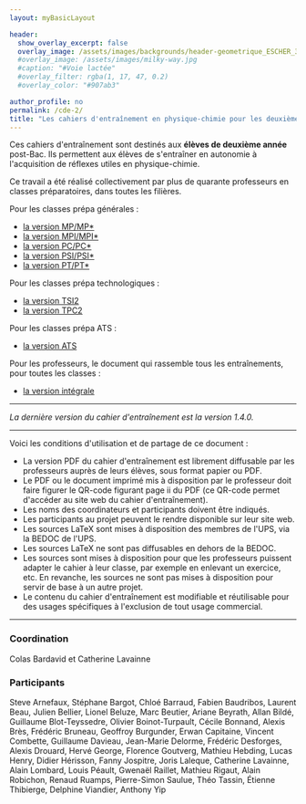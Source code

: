 ```yaml
---
layout: myBasicLayout

header:
  show_overlay_excerpt: false
  overlay_image: /assets/images/backgrounds/header-geometrique_ESCHER_3.jpg
  #overlay_image: /assets/images/milky-way.jpg
  #caption: "#Voie lactée"
  #overlay_filter: rgba(1, 17, 47, 0.2)
  #overlay_color: "#907ab3"

author_profile: no
permalink: /cde-2/
title: "Les cahiers d'entraînement en physique-chimie pour les deuxièmes années de prépa"
---
```


<!--
[![cahier d'entraînement](/assets/images/image_cde.jpg){:width="500px"}](https://www.dunod.com/prepas-concours/cahier-d-entrainement-en-physique-chimie-classes-prepas)

Vous pouvez [acheter la version éditée](https://www.dunod.com/prepas-concours/cahier-d-entrainement-en-physique-chimie-classes-prepas) par Dunod du *cahier d'entraînement en physique-chimie*. Le prix est très abordable et le format très pratique.
-->

Ces cahiers d'entraînement sont destinés aux **élèves de deuxième année** post-Bac. Ils permettent aux élèves de s'entraîner en autonomie à l'acquisition de réflexes utiles en physique-chimie. 

Ce travail a été réalisé collectivement par plus de quarante professeurs en classes préparatoires, dans toutes les filières.


Pour les classes prépa générales :
- [la version MP/MP*](CdE_PC_2_MP.pdf)
- [la version MPI/MPI*](CdE_PC_2_MPI.pdf)
- [la version PC/PC*](CdE_PC_2_PC.pdf)
- [la version PSI/PSI*](CdE_PC_2_PSI.pdf)
- [la version PT/PT*](CdE_PC_2_PT.pdf)

Pour les classes prépa technologiques :
- [la version TSI2](CdE_PC_2_TSI2.pdf)
- [la version TPC2](CdE_PC_2_TPC2.pdf)

Pour les classes prépa ATS :
- [la version ATS](CdE_PC_2_ATS.pdf)

Pour les professeurs, le document qui rassemble tous les entraînements, pour toutes les classes :
- [la version intégrale](CdE_PC_2_ALL.pdf)


---

*La dernière version du cahier d'entraînement est la version 1.4.0.*

---

Voici les conditions d'utilisation et de partage de ce document : 
- La version PDF du cahier d'entraînement est librement diffusable par les professeurs auprès de leurs élèves, sous format papier ou PDF.
- Le PDF ou le document imprimé mis à disposition par le professeur doit faire figurer le QR-code figurant page ii du PDF (ce QR-code permet d'accéder au site web du cahier d'entraînement).
- Les noms des coordinateurs et participants doivent être indiqués.
- Les participants au projet peuvent le rendre disponible sur leur site web.
- Les sources LaTeX sont mises à disposition des membres de l'UPS, via la BEDOC de l'UPS.
- Les sources LaTeX ne sont pas diffusables en dehors de la BEDOC.
- Les sources sont mises à disposition pour que les professeurs puissent adapter le cahier à leur classe, par exemple en enlevant un exercice, etc. En revanche, les sources ne sont pas mises à disposition pour servir de base à un autre projet.
- Le contenu du cahier d'entraînement est modifiable et réutilisable pour des usages spécifiques à l'exclusion de tout usage commercial.


---
### Coordination
Colas Bardavid et Catherine Lavainne 

### Participants
Steve Arnefaux, Stéphane Bargot, Chloé Barraud, Fabien Baudribos, Laurent Beau, Julien Bellier, Lionel Beluze, Marc Beutier, Ariane Beyrath, Allan Bildé, Guillaume Blot-Teyssedre, Olivier Boinot-Turpault, Cécile Bonnand, Alexis Brès, Frédéric Bruneau, Geoffroy Burgunder, Erwan Capitaine, Vincent Combette, Guillaume Davieau, Jean-Marie Delorme, Frédéric Desforges, Alexis Drouard, Hervé George, Florence Goutverg, Mathieu Hebding, Lucas Henry, Didier Hérisson, Fanny Jospitre, Joris Laleque, Catherine Lavainne, Alain Lombard, Louis Péault, Gwenaël Raillet, Mathieu Rigaut, Alain Robichon, Renaud Ruamps, Pierre-Simon Saulue, Théo Tassin, Étienne Thibierge, Delphine Viandier, Anthony Yip